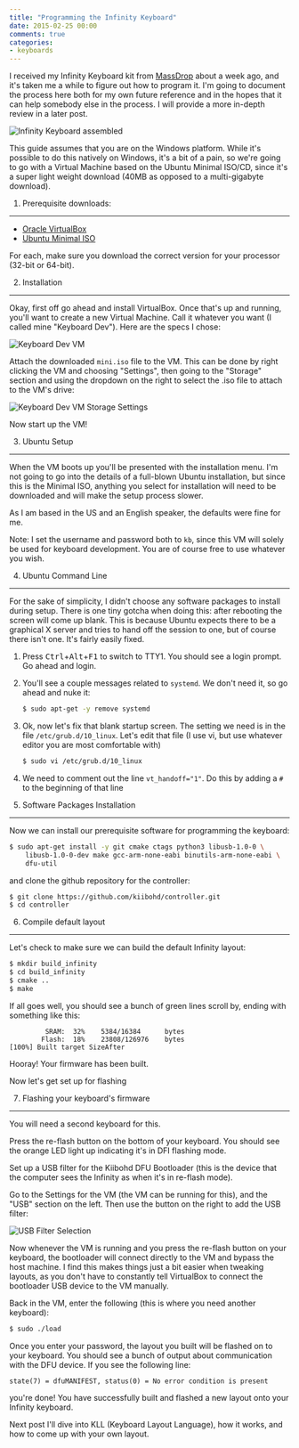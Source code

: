 ```yaml
---
title: "Programming the Infinity Keyboard"
date: 2015-02-25 00:00
comments: true
categories:
- keyboards
---
```


I received my Infinity Keyboard kit from [MassDrop][1] about a week ago, and
it's taken me a while to figure out how to program it. I'm going to document the
process here both for my own future reference and in the hopes that it can help
somebody else in the process. I will provide a more in-depth review in a later
post.


![Infinity Keyboard assembled](http://i.imgur.com/TmojAvT.jpg?1 "The Infinity Keyboard")

<!-- more -->

This guide assumes that you are on the Windows platform. While it's possible to
do this natively on Windows, it's a bit of a pain, so we're going to go with a
Virtual Machine based on the Ubuntu Minimal ISO/CD, since it's a super light
weight download (40MB as opposed to a multi-gigabyte download).


1. Prerequisite downloads:
--------------------------

* [Oracle VirtualBox][2]
* [Ubuntu Minimal ISO][3]

For each, make sure you download the correct version for your processor
(32-bit or 64-bit).


2. Installation
---------------

Okay, first off go ahead and install VirtualBox. Once that's up and running,
you'll want to create a new Virtual Machine. Call it whatever you want (I called
mine "Keyboard Dev"). Here are the specs I chose:

![Keyboard Dev VM](http://i.imgur.com/MzKzhJN.png)

Attach the downloaded `mini.iso` file to the VM. This can be done by right
clicking the VM and choosing "Settings", then going to the "Storage" section and
using the dropdown on the right to select the .iso file to attach to the VM's
drive:

![Keyboard Dev VM Storage Settings](http://i.imgur.com/1w8u4iu.png)


Now start up the VM!

3. Ubuntu Setup
---------------

When the VM boots up you'll be presented with the installation menu. I'm not
going to go into the details of a full-blown Ubuntu installation, but since this
is the Minimal ISO, anything you select for installation will need to be
downloaded and will make the setup process slower.

As I am based in the US and an English speaker, the defaults were fine for me.

Note: I set the username and password both to `kb`, since this VM will solely be
used for keyboard development. You are of course free to use whatever you wish.


4. Ubuntu Command Line
----------------------

For the sake of simplicity, I didn't choose any software packages to install
during setup. There is one tiny gotcha when doing this: after rebooting the
screen will come up blank. This is because Ubuntu expects there to be a
graphical X server and tries to hand off the session to one, but of course there
isn't one. It's fairly easily fixed.

1. Press <kbd>Ctrl</kbd>+<kbd>Alt</kbd>+<kbd>F1</kbd> to switch to TTY1. You
   should see a login prompt. Go ahead and login.

2. You'll see a couple messages related to `systemd`. We don't need it, so go
   ahead and nuke it:

   ```bash
   $ sudo apt-get -y remove systemd
   ```

3. Ok, now let's fix that blank startup screen. The setting we need is in the
   file `/etc/grub.d/10_linux`. Let's edit that file (I use vi, but use
   whatever editor you are most comfortable with)

   ```bash
   $ sudo vi /etc/grub.d/10_linux
   ```

4. We need to comment out the line `vt_handoff="1"`. Do this by adding a `#` to
   the beginning of that line


5. Software Packages Installation
---------------------------------

Now we can install our prerequisite software for programming the keyboard:

```bash
$ sudo apt-get install -y git cmake ctags python3 libusb-1.0-0 \
    libusb-1.0-0-dev make gcc-arm-none-eabi binutils-arm-none-eabi \
    dfu-util
```

and clone the github repository for the controller:

```bash
$ git clone https://github.com/kiibohd/controller.git
$ cd controller
```


6. Compile default layout
-------------------------

Let's check to make sure we can build the default Infinity layout:

```bash
$ mkdir build_infinity
$ cd build_infinity
$ cmake ..
$ make
```

If all goes well, you should see a bunch of green lines scroll by, ending with
something like this:

```nohighlight
         SRAM:  32%    5384/16384      bytes
        Flash:  18%    23808/126976    bytes
[100%] Built target SizeAfter
```

Hooray! Your firmware has been built.

Now let's get set up for flashing


7. Flashing your keyboard's firmware
------------------------------------

You will need a second keyboard for this.

Press the re-flash button on the bottom of your keyboard. You should see the
orange LED light up indicating it's in DFI flashing mode.

Set up a USB filter for the Kiibohd DFU Bootloader (this is the device that
the computer sees the Infinity as when it's in re-flash mode).

Go to the Settings for the VM (the VM can be running for this), and the "USB"
section on the left. Then use the button on the right to add the USB filter:

![USB Filter Selection](http://i.imgur.com/mpBbQXl.png)

Now whenever the VM is running and you press the re-flash button on your
keyboard, the bootloader will connect directly to the VM and bypass the host
machine. I find this makes things just a bit easier when tweaking layouts, as
you don't have to constantly tell VirtualBox to connect the bootloader USB
device to the VM manually.

Back in the VM, enter the following (this is where you need another keyboard):

```bash
$ sudo ./load
```

Once you enter your password, the layout you built will be flashed on to your
keyboard. You should see a bunch of output about communication with the DFU
device. If you see the following line:

```nohighlight
state(7) = dfuMANIFEST, status(0) = No error condition is present
```

you're done! You have successfully built and flashed a new layout onto your
Infinity keyboard.

Next post I'll dive into KLL (Keyboard Layout Language), how it works, and
how to come up with your own layout.

[1]: https://www.massdrop.com/buy/infinity-keyboard-kit?mode=guest_open
[2]: https://www.virtualbox.org/wiki/Downloads
[3]: https://help.ubuntu.com/community/Installation/MinimalCD
